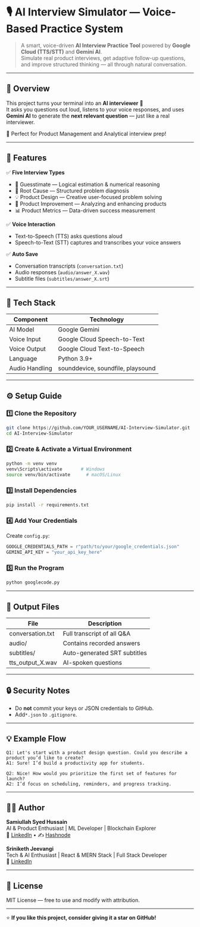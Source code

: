 # 🎙️ AI Interview Simulator — Voice-Based Practice System

> A smart, voice-driven **AI Interview Practice Tool** powered by **Google Cloud (TTS/STT)** and **Gemini AI**.  
> Simulate real product interviews, get adaptive follow-up questions, and improve structured thinking — all through natural conversation.

---

## 🚀 Overview

This project turns your terminal into an **AI interviewer** 🎤  
It asks you questions out loud, listens to your voice responses, and uses **Gemini AI** to generate the **next relevant question** — just like a real interviewer.

🧠 Perfect for Product Management and Analytical interview prep!

---

## 🧩 Features

✅ **Five Interview Types**
- 🧮 Guesstimate — Logical estimation & numerical reasoning  
- 🧠 Root Cause — Structured problem diagnosis  
- 💡 Product Design — Creative user-focused problem solving  
- 🔧 Product Improvement — Analyzing and enhancing products  
- 📊 Product Metrics — Data-driven success measurement  

✅ **Voice Interaction**
- Text-to-Speech (TTS) asks questions aloud  
- Speech-to-Text (STT) captures and transcribes your voice answers

✅ **Auto Save**
- Conversation transcripts (`conversation.txt`)  
- Audio responses (`audio/answer_X.wav`)  
- Subtitle files (`subtitles/answer_X.srt`)

---

## 🧰 Tech Stack

| Component      | Technology                        |
|----------------|-----------------------------------|
| AI Model       | Google Gemini                     |
| Voice Input    | Google Cloud Speech-to-Text       |
| Voice Output   | Google Cloud Text-to-Speech       |
| Language       | Python 3.9+                       |
| Audio Handling | sounddevice, soundfile, playsound |

---

## ⚙️ Setup Guide

### 1️⃣ Clone the Repository
```bash
git clone https://github.com/YOUR_USERNAME/AI-Interview-Simulator.git
cd AI-Interview-Simulator
```

### 2️⃣ Create & Activate a Virtual Environment
```bash
python -m venv venv
venv\Scripts\activate       # Windows
source venv/bin/activate      # macOS/Linux
```

### 3️⃣ Install Dependencies
```bash
pip install -r requirements.txt
```

### 4️⃣ Add Your Credentials
Create `config.py`:
```python
GOOGLE_CREDENTIALS_PATH = r"path/to/your/google_credentials.json"
GEMINI_API_KEY = "your_api_key_here"
```

### 5️⃣ Run the Program
```bash
python googlecode.py
```

---

## 📁 Output Files

| File | Description |
|------|--------------|
| conversation.txt | Full transcript of all Q&A |
| audio/ | Contains recorded answers |
| subtitles/ | Auto-generated SRT subtitles |
| tts_output_X.wav | AI-spoken questions |

---

## 🔒 Security Notes
- Do **not** commit your keys or JSON credentials to GitHub.  
- Add`*.json` to `.gitignore`.
---

## 💡 Example Flow

```
Q1: Let's start with a product design question. Could you describe a product you’d like to create?
A1: Sure! I’d build a productivity app for students.

Q2: Nice! How would you prioritize the first set of features for launch?
A2: I’d focus on scheduling, reminders, and progress tracking.
```

---

## 🧑‍💻 Author

**Samiullah Syed Hussain**  
AI & Product Enthusiast | ML Developer | Blockchain Explorer  
💼 [LinkedIn](https://linkedin.com/in/samiullahsyedhussain) • ✍️ [Hashnode](https://hashnode.com/@thethinkforge)

**Sriniketh Jeevangi**  
Tech & AI Enthusiast | React & MERN Stack | Full Stack Developer  
💼 [LinkedIn](https://linkedin.com/in/srinikethjeevangi)

---

## 📜 License
MIT License — free to use and modify with attribution.

---

⭐ **If you like this project, consider giving it a star on GitHub!**
